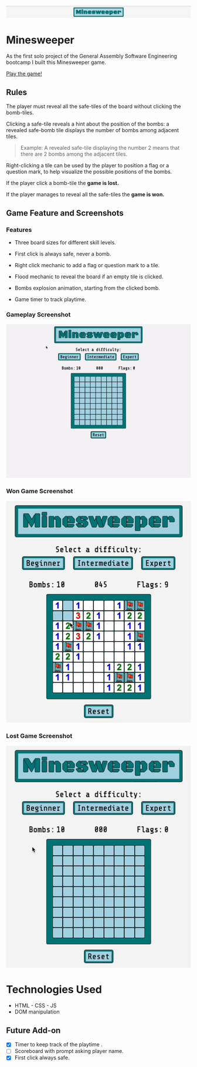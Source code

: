 ![Header](./resources/header.png)

# Minesweeper

As the first solo project of the General Assembly Software Engineering bootcamp I built this Minesweeper game.

[Play the game!](https://reddyfede.github.io/minesweeper/)

## Rules

The player must reveal all the safe-tiles of the board without clicking the bomb-tiles.

Clicking a safe-tile reveals a hint about the position of the bombs: a revealed safe-bomb tile displays the number of bombs among adjacent tiles.

> Example: A revealed safe-tile displaying the number 2 means that there are 2 bombs among the adjacent tiles. 

Right-clicking a tile can be used by the player to position a flag or a question mark, to help visualize the possible positions of the bombs.

If the player click a bomb-tile the **game is lost.**

If the player manages to reveal all the safe-tiles the **game is won.**

## Game Feature and Screenshots

### Features

- Three board sizes for different skill levels.
  
- First click is always safe, never a bomb.

- Right click mechanic to add a flag or question mark to a tile.  
  
- Flood mechanic to reveal the board if an empty tile is clicked.
  
- Bombs explosion animation, starting from the clicked bomb.
  
- Game timer to track playtime.

### Gameplay Screenshot

![Gameplay screenshot](./resources/gameplay.gif)

### Won Game Screenshot

![Won game screenshot](./resources/wonGame.gif)

### Lost Game Screenshot

![Lost game screenshot](./resources/lostGame.gif)

# Technologies Used

- HTML - CSS - JS
- DOM manipulation

## Future Add-on

- [x] Timer to keep track of the playtime .
- [ ] Scoreboard with prompt asking player name.
- [x] First click always safe.

